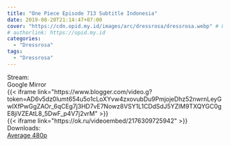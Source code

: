 ```yaml
---
title: "One Piece Episode 713 Subtitle Indonesia"
date: 2019-08-20T21:14:47+07:00
cover: "https://cdn.opid.my.id/images/arc/dressrosa/dressrosa.webp" # Optional, cover
# authorlink: https://opid.my.id
categories:
  - "Dressrosa"
tags:
  - "Dressrosa"
---
```

<div class="ui menu violet borderless inverted">
  <div class="header item active">
        Stream:
    </div>
  <a class="active item" data-tab="google">
    <i class="google drive icon"></i> Google
  </a>
  <a class="item nounderline" data-tab="mirror">
    <i class="odnoklassniki icon"></i> Mirror
  </a>
</div>
<div class="ui bottom attached tab segment active" style="border:0 !important;" data-tab="google">
{{< iframe link="https://www.blogger.com/video.g?token=AD6v5dz0lumt654u5o1cLoXYvw4zxovubDu9PmjojeDhz52nwrnLeyGwlXfPwGgZAOr_6qCEg7j3HD7vE7Nowz8VSY1L1CDdSdJ5YZIM9TXQYGC0gE8jiVZEAtL8_5DwF_p4V7j2vrM" >}}
</div>
<div class="ui bottom attached tab segment" style="border:0 !important;" data-tab="mirror">
{{< iframe link="https://ok.ru/videoembed/2176309725942" >}}
</div>
<div class="ui menu violet borderless inverted">
  <div class="header item active">
        Downloads:
    </div>
  <a class="item nounderline" href="https://ouo.io/kQwSWc" target="_blank" rel="dofollow"><i class="google drive icon"></i>
    Average 480p</a>
</div>